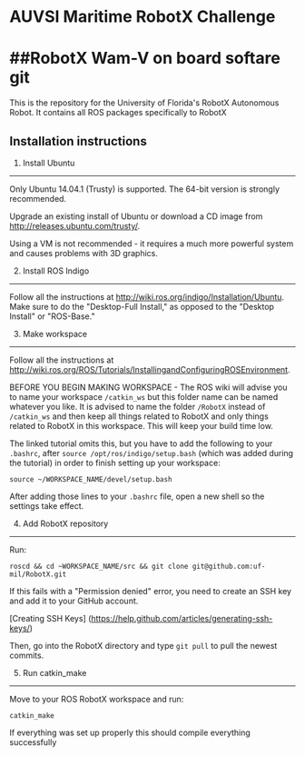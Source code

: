 # AUVSI Maritime RobotX Challenge

##RobotX Wam-V on board softare git
==========

This is the repository for the University of Florida's RobotX Autonomous Robot. It contains all ROS packages specifically to RobotX
## Installation instructions

1. Install Ubuntu
-----------------

Only Ubuntu 14.04.1 (Trusty) is supported.
The 64-bit version is strongly recommended.

Upgrade an existing install of Ubuntu or download a CD image from 
http://releases.ubuntu.com/trusty/.

Using a VM is not recommended - it requires a much more powerful system 
and causes problems with 3D graphics.

2. Install ROS Indigo
---------------------

Follow all the instructions at 
http://wiki.ros.org/indigo/Installation/Ubuntu. Make sure to do the 
"Desktop-Full Install," as opposed to the "Desktop Install" or 
"ROS-Base."

3. Make workspace
-----------------

Follow all the instructions at 
http://wiki.ros.org/ROS/Tutorials/InstallingandConfiguringROSEnvironment.

BEFORE YOU BEGIN MAKING WORKSPACE - The ROS wiki will advise you to name your 
workspace `/catkin_ws` but this folder name can be named whatever you like. It
is advised to name the folder `/RobotX` instead of `/catkin_ws` and then keep 
all things related to RobotX and only things related to RobotX in this
workspace. This will keep your build time low. 

The linked tutorial omits this, but you have to add the following to your
`.bashrc`, after `source /opt/ros/indigo/setup.bash` (which was added during
the tutorial) in order to finish setting up your workspace:

    source ~/WORKSPACE_NAME/devel/setup.bash

After adding those lines to your `.bashrc` file, open a new shell so the
settings take effect.

4. Add RobotX repository
--------------------------

Run:

    roscd && cd ~WORKSPACE_NAME/src && git clone git@github.com:uf-mil/RobotX.git

If this fails with a "Permission denied" error, you need to create an SSH key and
add it to your GitHub account.

[Creating SSH Keys] (https://help.github.com/articles/generating-ssh-keys/)

Then, go into the RobotX directory and type `git pull` to pull the newest commits.

5. Run catkin_make
------------------

Move to your ROS RobotX workspace and run: 

    catkin_make

If everything was set up properly this should compile everything successfully

  
